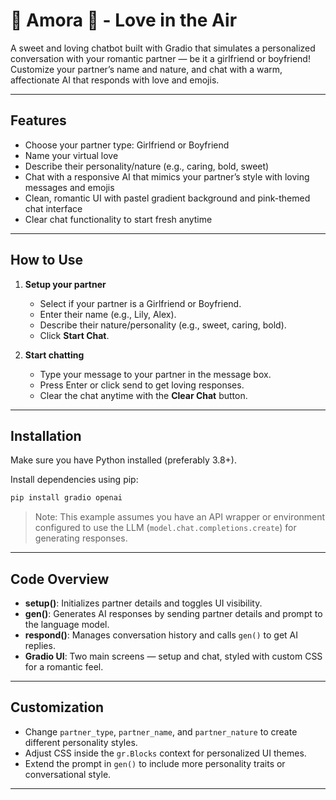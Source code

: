 # 💖 Amora 💬 - Love in the Air

A sweet and loving chatbot built with Gradio that simulates a personalized conversation with your romantic partner — be it a girlfriend or boyfriend! Customize your partner’s name and nature, and chat with a warm, affectionate AI that responds with love and emojis.

---

## Features

* Choose your partner type: Girlfriend or Boyfriend
* Name your virtual love
* Describe their personality/nature (e.g., caring, bold, sweet)
* Chat with a responsive AI that mimics your partner’s style with loving messages and emojis
* Clean, romantic UI with pastel gradient background and pink-themed chat interface
* Clear chat functionality to start fresh anytime

---

## How to Use

1. **Setup your partner**

   * Select if your partner is a Girlfriend or Boyfriend.
   * Enter their name (e.g., Lily, Alex).
   * Describe their nature/personality (e.g., sweet, caring, bold).
   * Click **Start Chat**.

2. **Start chatting**

   * Type your message to your partner in the message box.
   * Press Enter or click send to get loving responses.
   * Clear the chat anytime with the **Clear Chat** button.

---

## Installation

Make sure you have Python installed (preferably 3.8+).

Install dependencies using pip:

```bash
pip install gradio openai
```

> Note: This example assumes you have an API wrapper or environment configured to use the LLM (`model.chat.completions.create`) for generating responses.

---

## Code Overview

* **setup()**: Initializes partner details and toggles UI visibility.
* **gen()**: Generates AI responses by sending partner details and prompt to the language model.
* **respond()**: Manages conversation history and calls `gen()` to get AI replies.
* **Gradio UI**: Two main screens — setup and chat, styled with custom CSS for a romantic feel.

---

## Customization

* Change `partner_type`, `partner_name`, and `partner_nature` to create different personality styles.
* Adjust CSS inside the `gr.Blocks` context for personalized UI themes.
* Extend the prompt in `gen()` to include more personality traits or conversational style.

---


